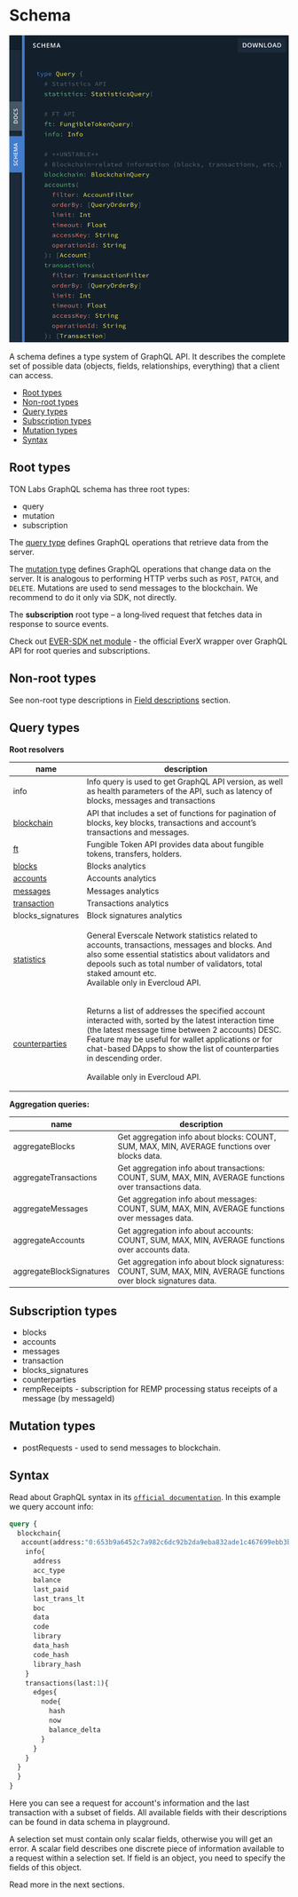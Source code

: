# Schema

![](<../../.gitbook/assets/image (4).png>)

A schema defines a type system of GraphQL API. It describes the complete set of possible data (objects, fields, relationships, everything) that a client can access.

* [Root types](schema.md#root-types)
* [Non-root types](schema.md#non-root-types)
* [Query types](schema.md#query-types)
* [Subscription types](schema.md#subscription-types)
* [Mutation types](schema.md#mutation-types)
* [Syntax](schema.md#syntax)

## Root types

TON Labs GraphQL schema has three root types:

* query
* mutation
* subscription

The [query type](https://graphql.github.io/graphql-spec/June2018/#sec-Type-System) defines GraphQL operations that retrieve data from the server.

The [mutation type](https://graphql.github.io/graphql-spec/June2018/#sec-Type-System) defines GraphQL operations that change data on the server. It is analogous to performing HTTP verbs such as `POST`, `PATCH`, and `DELETE`. Mutations are used to send messages to the blockchain. We recommend to do it only via SDK, not directly.

The **subscription** root type – a long‐lived request that fetches data in response to source events.

Check out [EVER-SDK net module](../types-and-methods/mod\_net.md) - the official EverX wrapper over GraphQL API for root queries and subscriptions.

## Non-root types

See non-root type descriptions in [Field descriptions](field\_descriptions.md) section.

## Query types

**Root resolvers**

| name                                                      | description                                                                                                                                                                                                                                                                                                                              |
| --------------------------------------------------------- | ---------------------------------------------------------------------------------------------------------------------------------------------------------------------------------------------------------------------------------------------------------------------------------------------------------------------------------------- |
| info                                                      | Info query is used to get GraphQL API version, as well as health parameters of the API, such as latency of blocks, messages and transactions                                                                                                                                                                                             |
| [blockchain](blockchain.md)                               | API that includes a set of functions for pagination of blocks, key blocks, transactions and account’s transactions and messages.                                                                                                                                                                                                         |
| [ft](ft-fungible-token-api.md)                            | Fungible Token API provides data about fungible tokens, transfers, holders.                                                                                                                                                                                                                                                              |
| [blocks](field\_descriptions.md#block-type)               | Blocks analytics                                                                                                                                                                                                                                                                                                                         |
| [accounts](field\_descriptions.md#account-type)           | Accounts analytics                                                                                                                                                                                                                                                                                                                       |
| [messages](field\_descriptions.md#message-type)           | Messages analytics                                                                                                                                                                                                                                                                                                                       |
| [transaction](field\_descriptions.md#transaction-type)    | Transactions analytics                                                                                                                                                                                                                                                                                                                   |
| blocks\_signatures                                        | Block signatures analytics                                                                                                                                                                                                                                                                                                               |
| [statistics](../../graphql-samples/statistics.md)         | <p>General Everscale Network statistics related to accounts, transactions, messages and blocks. And also some essential statistics about validators and depools such as total number of validators, total staked amount etc.<br>Available only in Evercloud API.</p>                                                                     |
| [counterparties](../../graphql-samples/counterparties.md) | <p>Returns a list of addresses the specified account interacted with, sorted by the latest interaction time (the latest message time between 2 accounts) DESC. Feature may be useful for wallet applications or for chat-based DApps to show the list of counterparties in descending order.<br><br>Available only in Evercloud API.</p> |

**Aggregation queries:**

| name                     | description                                                                                                       |
| ------------------------ | ----------------------------------------------------------------------------------------------------------------- |
| aggregateBlocks          | Get aggregation info about blocks: COUNT, SUM, MAX, MIN, AVERAGE functions over blocks data.                      |
| aggregateTransactions    | Get aggregation info about transactions: COUNT, SUM, MAX, MIN, AVERAGE functions over transactions data.          |
| aggregateMessages        | Get aggregation info about messages: COUNT, SUM, MAX, MIN, AVERAGE functions over messages data.                  |
| aggregateAccounts        | Get aggregation info about accounts: COUNT, SUM, MAX, MIN, AVERAGE functions over accounts data.                  |
| aggregateBlockSignatures | Get aggregation info about block signaturess: COUNT, SUM, MAX, MIN, AVERAGE functions over block signatures data. |

## Subscription types

* blocks
* accounts
* messages
* transaction
* blocks\_signatures
* counterparties
* rempReceipts - subscription for REMP processing status receipts of a message (by messageId)

## Mutation types

* postRequests - used to send messages to blockchain.

## Syntax

Read about GraphQL syntax in its [`official documentation`](https://graphql.org/). In this example we query account info:

```graphql
query {
  blockchain{
   account(address:"0:653b9a6452c7a982c6dc92b2da9eba832ade1c467699ebb3b43dca6d77b780dd"){
    info{
      address
      acc_type
      balance
      last_paid
      last_trans_lt
      boc
      data
      code
      library
      data_hash
      code_hash
      library_hash
    }
    transactions(last:1){
      edges{
        node{
          hash
          now
          balance_delta
        }
      }
    }
  }
  }
}
```

Here you can see a request for account's information and the last transaction with a subset of fields. All available fields with their descriptions can be found in data schema in playground.&#x20;

A selection set must contain only scalar fields, otherwise you will get an error. A scalar field describes one discrete piece of information available to a request within a selection set. If field is an object, you need to specify the fields of this object.

Read more in the next sections.
